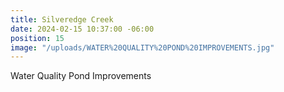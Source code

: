 ```yaml
---
title: Silveredge Creek
date: 2024-02-15 10:37:00 -06:00
position: 15
image: "/uploads/WATER%20QUALITY%20POND%20IMPROVEMENTS.jpg"
---
```


Water Quality Pond Improvements